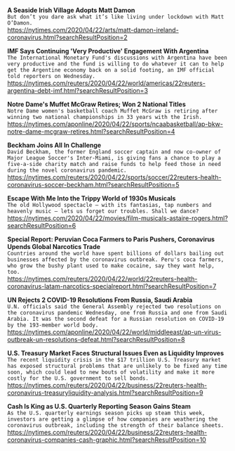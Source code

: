 **A Seaside Irish Village Adopts Matt Damon**\
`But don’t you dare ask what it’s like living under lockdown with Matt O’Damon.`\
https://nytimes.com/2020/04/22/arts/matt-damon-ireland-coronavirus.html?searchResultPosition=2

**IMF Says Continuing 'Very Productive' Engagement With Argentina**\
`The International Monetary Fund's discussions with Argentina have been very productive and the fund is willing to do whatever it can to help get the Argentine economy back on a solid footing, an IMF official told reporters on Wednesday.`\
https://nytimes.com/reuters/2020/04/22/world/americas/22reuters-argentina-debt-imf.html?searchResultPosition=3

**Notre Dame's Muffet McGraw Retires; Won 2 National Titles**\
`Notre Dame women's basketball coach Muffet McGraw is retiring after winning two national championships in 33 years with the Irish.`\
https://nytimes.com/aponline/2020/04/22/sports/ncaabasketball/ap-bkw-notre-dame-mcgraw-retires.html?searchResultPosition=4

**Beckham Joins All In Challenge**\
`David Beckham, the former England soccer captain and now co-owner of Major League Soccer's Inter-Miami, is giving fans a chance to play a five-a-side charity match and raise funds to help feed those in need during the novel coronavirus pandemic.`\
https://nytimes.com/reuters/2020/04/22/sports/soccer/22reuters-health-coronavirus-soccer-beckham.html?searchResultPosition=5

**Escape With Me Into the Trippy World of 1930s Musicals**\
`The old Hollywood spectacle — with its fantasias, tap numbers and heavenly music — lets us forget our troubles. Shall we dance?`\
https://nytimes.com/2020/04/22/movies/film-musicals-astaire-rogers.html?searchResultPosition=6

**Special Report: Peruvian Coca Farmers to Paris Pushers, Coronavirus Upends Global Narcotics Trade**\
`Countries around the world have spent billions of dollars bailing out businesses affected by the coronavirus outbreak. Peru's coca farmers, who grow the bushy plant used to make cocaine, say they want help, too.`\
https://nytimes.com/reuters/2020/04/22/world/22reuters-health-coronavirus-latam-narcotics-specialreport.html?searchResultPosition=7

**UN Rejects 2 COVID-19 Resolutions From Russia, Saudi Arabia**\
`U.N. officials said the General Assembly rejected two resolutions on the coronavirus pandemic Wednesday, one from Russia and one from Saudi Arabia. It was the second defeat for a Russian resolution on COVID-19 by the 193-member world body.`\
https://nytimes.com/aponline/2020/04/22/world/middleeast/ap-un-virus-outbreak-un-resolutions-defeat.html?searchResultPosition=8

**U.S. Treasury Market Faces Structural Issues Even as Liquidity Improves**\
`The recent liquidity crisis in the $17 trillion U.S. Treasury market has exposed structural problems that are unlikely to be fixed any time soon, which could lead to new bouts of volatility and make it more costly for the U.S. government to sell bonds. `\
https://nytimes.com/reuters/2020/04/22/business/22reuters-health-coronavirus-treasuryliquidity-analysis.html?searchResultPosition=9

**Cash Is King as U.S. Quarterly Reporting Season Gains Steam**\
`As the U.S. quarterly earnings season picks up steam this week, investors are getting a glimpse of how companies are weathering the coronavirus outbreak, including the strength of their balance sheets.`\
https://nytimes.com/reuters/2020/04/22/business/22reuters-health-coronavirus-companies-cash-graphic.html?searchResultPosition=10

